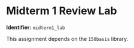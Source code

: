 # Midterm 1 Review Lab
**Identifier:** `midterm1_lab`

This assignment depends on the `150basis` library.
